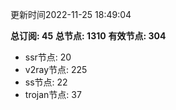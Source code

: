 更新时间2022-11-25 18:49:04

**总订阅: 45**
**总节点: 1310**
**有效节点: 304**
- ssr节点: 20
- v2ray节点: 225
- ss节点: 22
- trojan节点: 37
